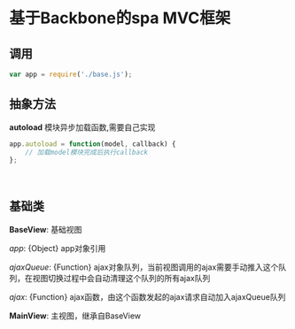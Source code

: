 # 基于Backbone的spa MVC框架

## 调用

```js
var app = require('./base.js');
```

## 抽象方法

**autoload** 模块异步加载函数,需要自己实现

```js
app.autoload = function(model, callback) {
	// 加载model模块完成后执行callback
};
```

## 

```js

```

## 基础类

**BaseView**: 基础视图

*app*: {Object} app对象引用

*ajaxQueue*: {Function} ajax对象队列，当前视图调用的ajax需要手动推入这个队列，在视图切换过程中会自动清理这个队列的所有ajax队列

*ajax*: {Function} ajax函数，由这个函数发起的ajax请求自动加入ajaxQueue队列

**MainView**: 主视图，继承自BaseView



















